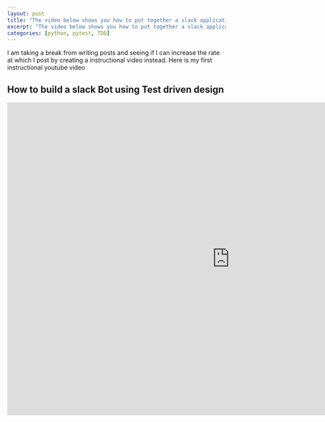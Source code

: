 ```yaml
---
layout: post
title: "The video below shows you how to put together a slack application using pytest and Test Driven Design"
excerpt: "The video below shows you how to put together a slack application using pytest and Test Driven Design."
categories: [python, pytest, TDD]
---
```


I am taking a break from writing posts and seeing if I can increase the rate at which I post by creating a instructional video instead. Here is my first instructional youtube video

## How to build a slack Bot using Test driven design 


<iframe width="1024" height="720" src="https://www.youtube.com/embed/QFPT37NoALA" frameborder="0" allowfullscreen></iframe>



